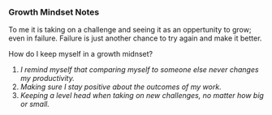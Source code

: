 ### Growth Mindset Notes

To me it is taking on a challenge and seeing it as an oppertunity to grow; even in failure.
Failure is just another chance to try again and make it better.

How do I keep myself in a growth midnset?
1. *I remind myself that comparing myself to someone else never changes my productivity.*
2. *Making sure I stay positive about the outcomes of my work.*
3. *Keeping a level head when taking on new challenges, no matter how big or small.*
